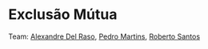 # Exclusão Mútua

Team: [Alexandre Del Raso](), [Pedro Martins](https://github.com/pedromenezes49), [Roberto Santos](https://github.com/RobertoSSantos)

